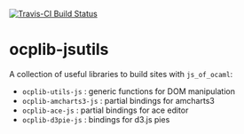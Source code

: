 [![Travis-CI Build Status](https://travis-ci.org/OCamlPro/ocplib-jsutils.svg?branch=master)](https://travis-ci.org/OCamlPro/ocplib-jsutils)

# ocplib-jsutils

A collection of useful libraries to build sites with `js_of_ocaml`:
* `ocplib-utils-js` : generic functions for DOM manipulation
* `ocplib-amcharts3-js` : partial bindings for amcharts3 
* `ocplib-ace-js` : partial bindings for ace editor
* `ocplib-d3pie-js` : bindings for d3.js pies
